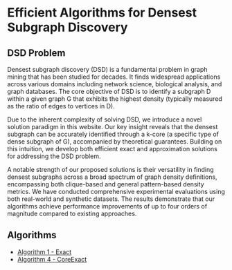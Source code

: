 # Efficient Algorithms for Densest Subgraph Discovery

## DSD Problem

Densest subgraph discovery (DSD) is a fundamental problem in graph mining that has been studied for decades. It finds widespread applications across various domains including network science, biological analysis, and graph databases. The core objective of DSD is to identify a subgraph D within a given graph G that exhibits the highest density (typically measured as the ratio of edges to vertices in D).

Due to the inherent complexity of solving DSD, we introduce a novel solution paradigm in this website. Our key insight reveals that the densest subgraph can be accurately identified through a k-core (a specific type of dense subgraph of G), accompanied by theoretical guarantees. Building on this intuition, we develop both efficient exact and approximation solutions for addressing the DSD problem.

A notable strength of our proposed solutions is their versatility in finding densest subgraphs across a broad spectrum of graph density definitions, encompassing both clique-based and general pattern-based density metrics. We have conducted comprehensive experimental evaluations using both real-world and synthetic datasets. The results demonstrate that our algorithms achieve performance improvements of up to four orders of magnitude compared to existing approaches.

## Algorithms

-   [Algorithm 1 - Exact](algo1.md)
-   [Algorithm 4 - CoreExact](algo4.md)
